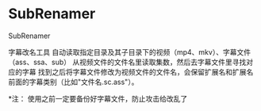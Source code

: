 # SubRenamer
SubRenamer

字幕改名工具
自动读取指定目录及其子目录下的视频（mp4、mkv）、字幕文件（ass、ssa、sub）
从视频文件的文件名里读取集数，然后去字幕文件里寻找对应的字幕
找到之后将字幕文件修改为视频文件的文件名，会保留扩展名和扩展名前面的字幕类别（比如"文件名.sc.ass"）。


*注：
  使用之前一定要备份好字幕文件，防止攻击给改乱了
